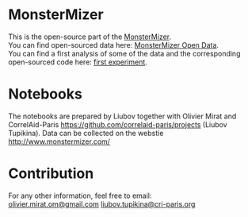 # MonsterMizer

This is the open-source part of the <a href=http://www.monstermizer.com target="_blank">MonsterMizer</a>.<br/>
You can find open-sourced data here: <a href='https://github.com/oliviermirat/MonsterMizer/tree/master/MonsterMizerOpenData' target='_blank'>MonsterMizer Open Data</a>.<br/>
You can find a first analysis of some of the data and the corresponding open-sourced code here: <a href='https://github.com/oliviermirat/MonsterMizer/tree/master/firstExperimentsAndCode' target='_blank'>first experiment</a>.<br/>


# Notebooks 

The notebooks are prepared by Liubov together with Olivier Mirat and CorrelAid-Paris https://github.com/correlaid-paris/projects (Liubov Tupikina). 
Data can be collected on the webstie http://www.monstermizer.com/

# Contribution

For any other information, feel free to email: <br/>
olivier.mirat.om@gmail.com liubov.tupikina@cri-paris.org

